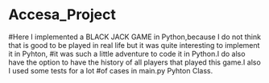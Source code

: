 # Accesa_Project
#Here I implemented a BLACK JACK GAME in Python,because I do not think that is good to be played in real life but it was quite interesting to implement it in Pyhton,
#it was such a little adventure to code it in Python.I do also have the option to have the history of all players that played this game.I also I used some tests for a lot 
#of cases in main.py Pyhton Class.
